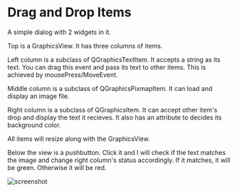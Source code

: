 
# Drag and Drop Items

A simple dialog with 2 widgets in it.

Top is a GraphicsView. It has three columns of items.

Left column is a subclass of QGraphicsTextItem. It accepts a string as its text. You can drag this event and pass its text to other items. This is achieved by mousePress/MoveEvent.

Middle column is a subclass of QGraphicsPixmapItem. It can load and display an image file.

Right column is a subclass of QGraphicsItem. It can accept other item's drop and display the text it recieves. It also has an attribute to decides its background color.

All items will resize along with the GraphicsView.

Below the view is a pushbutton. Click it and I will check if the text matches the image and change right column's status accordingly. If it matches, it will be green. Otherwise it will be red.

![screenshot](https://cloud.githubusercontent.com/assets/23444620/26026669/cd6007b6-37bc-11e7-89a2-d670625428bf.PNG)
